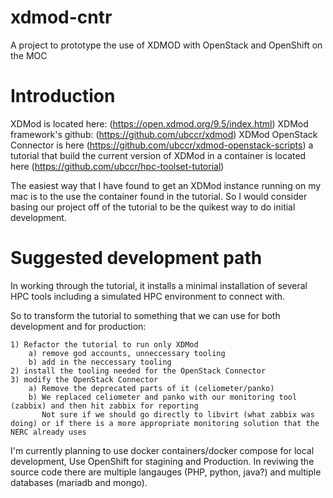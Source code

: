# xdmod-cntr
A project to prototype the use of XDMOD with OpenStack and OpenShift on the MOC
# Introduction

XDMod is located here: (https://open.xdmod.org/9.5/index.html)
XDMod framework's github: (https://github.com/ubccr/xdmod)
XDMod OpenStack Connector is here (https://github.com/ubccr/xdmod-openstack-scripts)
a tutorial that build the current version of XDMod in a container is located here (https://github.com/ubccr/hpc-toolset-tutorial)

The easiest way that I have found to get an XDMod instance running on my mac is to the use the container found in the tutorial.  So I would consider basing our project off of the tutorial to be the quikest way to do initial development.

# Suggested development path

In working through the tutorial, it installs a minimal installation of several HPC tools including a simulated HPC environment to connect with.

So to transform the tutorial to something that we can use for both development and for production:

    1) Refactor the tutorial to run only XDMod
        a) remove god accounts, unneccessary tooling
        b) add in the neccessary tooling
    2) install the tooling needed for the OpenStack Connector
    3) modify the OpenStack Connector
        a) Remove the deprecated parts of it (celiometer/panko)
        b) We replaced celiometer and panko with our monitoring tool (zabbix) and then hit zabbix for reporting
           Not sure if we should go directly to libvirt (what zabbix was doing) or if there is a more appropriate monitoring solution that the NERC already uses
 
I'm currently planning to use docker containers/docker compose for local development, Use OpenShift for stagining and Production.  In reviwing the source code there are multiple langauges (PHP, python, java?) and multiple databases (mariadb and mongo).  